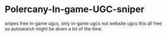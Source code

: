 # Polercany-In-game-UGC-sniper
snipes free in-game ugcs, only in-game ugcs not website ugcs
this all free so autosearch might be down a lot of the time.
